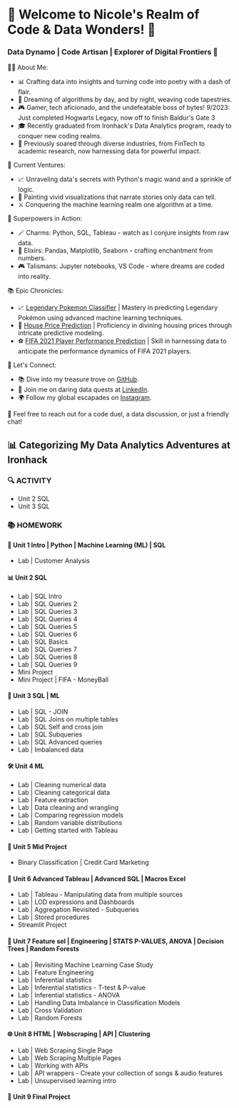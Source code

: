 # 🌟 Welcome to Nicole's Realm of Code & Data Wonders! 🚀

### Data Dynamo | Code Artisan | Explorer of Digital Frontiers 🌌

👩‍💻 About Me:

- 📊 Crafting data into insights and turning code into poetry with a dash of flair.
- 🌈 Dreaming of algorithms by day, and by night, weaving code tapestries.
- 🎮 Gamer, tech aficionado, and the undefeatable boss of bytes! 9/2023: Just completed Hogwarts Legacy, now off to finish Baldur's Gate 3 
- 🎓 Recently graduated from Ironhack's Data Analytics program, ready to conquer new coding realms.
- 💼 Previously soared through diverse industries, from FinTech to academic research, now harnessing data for powerful impact.


🚀 Current Ventures:
- 📈 Unraveling data's secrets with Python's magic wand and a sprinkle of logic.
- 🎨 Painting vivid visualizations that narrate stories only data can tell.
- ⚔️ Conquering the machine learning realm one algorithm at a time.

🌟 Superpowers in Action:
- 🪄 Charms: Python, SQL, Tableau - watch as I conjure insights from raw data.
- 🌌 Elixirs: Pandas, Matplotlib, Seaborn - crafting enchantment from numbers.
- 🎮 Talismans: Jupyter notebooks, VS Code - where dreams are coded into reality.

📚 Epic Chronicles:
- 📈 [Legendary Pokemon Classifier](https://github.com/tzeyeenliew/Ironhack-Final-Project-Legendary-Pokemon-Classifier) | Mastery in predicting Legendary Pokémon using advanced machine learning techniques.
- 🏡 [House Price Prediction](https://github.com/tzeyeenliew/data_mid_bootcamp_project_regression) | Proficiency in divining housing prices through intricate predictive modeling.
- ⚽ [FIFA 2021 Player Performance Prediction](https://github.com/tzeyeenliew/data_mid_bootcamp_project_FIFA_MoneyBall) | Skill in harnessing data to anticipate the performance dynamics of FIFA 2021 players.
  
🔮 Let's Connect:
- 📚 Dive into my treasure trove on [GitHub](https://github.com/tzeyeenliew).
- 🌌 Join me on daring data quests at [LinkedIn](https://www.linkedin.com/in/tzeyeenliew/).
- 🌍 Follow my global escapades on [Instagram](https://www.instagram.com/nicoleliewjagtman/).

💌 Feel free to reach out for a code duel, a data discussion, or just a friendly chat!

## 📊 Categorizing My Data Analytics Adventures at Ironhack

### 🔍 ACTIVITY

- Unit 2 SQL
- Unit 3 SQL

### 📚 HOMEWORK

#### 🚀 Unit 1 Intro | Python | Machine Learning (ML) | SQL

- Lab | Customer Analysis

#### 📊 Unit 2 SQL

- Lab | SQL Intro
- Lab | SQL Queries 2
- Lab | SQL Queries 3
- Lab | SQL Queries 4
- Lab | SQL Queries 5
- Lab | SQL Queries 6
- Lab | SQL Basics
- Lab | SQL Queries 7
- Lab | SQL Queries 8
- Lab | SQL Queries 9
- Mini Project
- Mini Project | FIFA - MoneyBall

#### 🤖 Unit 3 SQL | ML

- Lab | SQL - JOIN
- Lab | SQL Joins on multiple tables
- Lab | SQL Self and cross join
- Lab | SQL Subqueries
- Lab | SQL Advanced queries
- Lab | Imbalanced data

#### 🛠️ Unit 4 ML

- Lab | Cleaning numerical data
- Lab | Cleaning categorical data
- Lab | Feature extraction
- Lab | Data cleaning and wrangling
- Lab | Comparing regression models
- Lab | Random variable distributions
- Lab | Getting started with Tableau

#### 🚧 Unit 5 Mid Project

- Binary Classification | Credit Card Marketing

#### 🎨 Unit 6 Advanced Tableau | Advanced SQL | Macros Excel

- Lab | Tableau - Manipulating data from multiple sources
- Lab | LOD expressions and Dashboards
- Lab | Aggregation Revisited - Subqueries
- Lab | Stored procedures
- Streamlit Project

#### 🌟 Unit 7 Feature sel | Engineering | STATS P-VALUES, ANOVA | Decision Trees | Random Forests

- Lab | Revisiting Machine Learning Case Study
- Lab | Feature Engineering
- Lab | Inferential statistics
- Lab | Inferential statistics - T-test & P-value
- Lab | Inferential statistics - ANOVA
- Lab | Handling Data Imbalance in Classification Models
- Lab | Cross Validation
- Lab | Random Forests

#### 🌐 Unit 8 HTML | Webscraping | API | Clustering

- Lab | Web Scraping Single Page
- Lab | Web Scraping Multiple Pages
- Lab | Working with APIs
- Lab | API wrappers - Create your collection of songs & audio features
- Lab | Unsupervised learning intro

#### 🚀 Unit 9 Final Project


